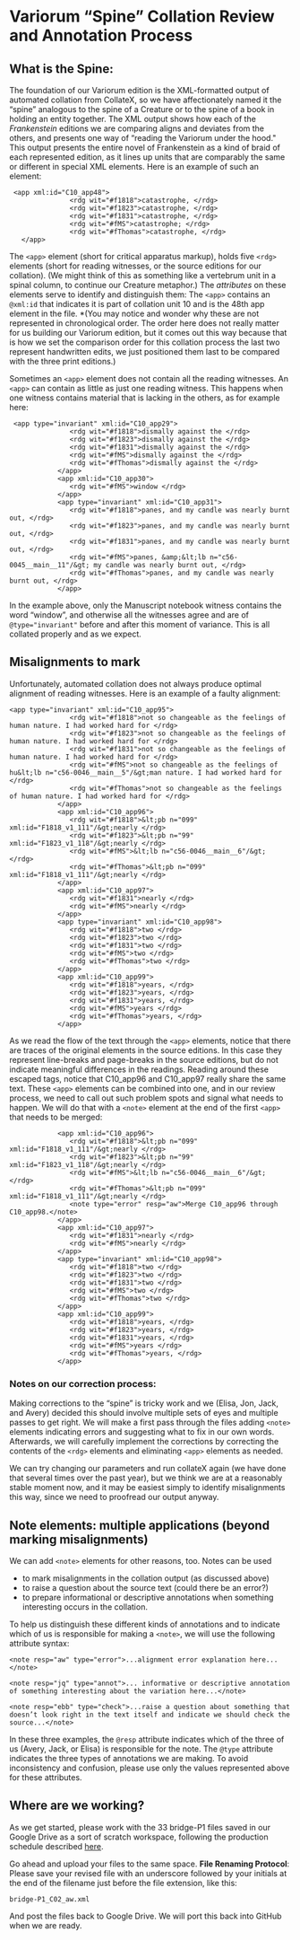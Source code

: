 # Variorum “Spine” Collation Review and Annotation Process

## What is the Spine: 
The foundation of our Variorum edition is the XML-formatted output of automated collation from CollateX, so we have affectionately named it the “spine” analogous to the spine of a Creature or to the spine of a book in holding an entity together. The XML output shows how each of the *Frankenstein* editions we are comparing aligns and deviates from the others, and presents one way of “reading the Variorum under the hood." This output presents the entire novel of Frankenstein as a kind of braid of each represented edition, as it lines up units that are comparably the same or different in special XML elements. Here is an example of such an element:

```
 <app xml:id="C10_app48">
               <rdg wit="#f1818">catastrophe, </rdg>
               <rdg wit="#f1823">catastrophe, </rdg>
               <rdg wit="#f1831">catastrophe, </rdg>
               <rdg wit="#fMS">catastrophe; </rdg>
               <rdg wit="#fThomas">catastrophe, </rdg>
   </app>

```

The `<app>` element (short for critical apparatus markup), holds five `<rdg>` elements (short for reading witnesses, or the source editions for our collation). (We might think of this as something like a vertebrum unit in a spinal column, to continue our Creature metaphor.) The *attributes* on these elements serve to identify and distinguish them: The `<app>` contains an `@xml:id` that indicates it is part of collation unit 10 and is the 48th app element in the file. *(You may notice and wonder why these are not represented in chronological order. The order here does not really matter for us building our Variorum edition, but it comes out this way because that is how we set the comparison order for this collation process the last two represent handwritten edits, we just positioned them last to be compared with the three print editions.)

Sometimes an `<app>` element does not contain all the reading witnesses. An `<app>` can contain as little as just one reading witness. This happens when one witness contains material that is lacking in the others, as for example here:

```
 <app type="invariant" xml:id="C10_app29">
               <rdg wit="#f1818">dismally against the </rdg>
               <rdg wit="#f1823">dismally against the </rdg>
               <rdg wit="#f1831">dismally against the </rdg>
               <rdg wit="#fMS">dismally against the </rdg>
               <rdg wit="#fThomas">dismally against the </rdg>
            </app>
            <app xml:id="C10_app30">
               <rdg wit="#fMS">window </rdg>
            </app>
            <app type="invariant" xml:id="C10_app31">
               <rdg wit="#f1818">panes, and my candle was nearly burnt out, </rdg>
               <rdg wit="#f1823">panes, and my candle was nearly burnt out, </rdg>
               <rdg wit="#f1831">panes, and my candle was nearly burnt out, </rdg>
               <rdg wit="#fMS">panes, &amp;&lt;lb n="c56-0045__main__11"/&gt; my candle was nearly burnt out, </rdg>
               <rdg wit="#fThomas">panes, and my candle was nearly burnt out, </rdg>
            </app>

```
In the example above, only the Manuscript notebook witness contains the word “window”, and otherwise all the witnesses agree and are of `@type="invariant"` before and after this moment of variance. This is all collated properly and as we expect.

## Misalignments to mark
Unfortunately, automated collation does not always produce optimal alignment of reading witnesses. Here is an example of a faulty alignment: 

```
<app type="invariant" xml:id="C10_app95">
               <rdg wit="#f1818">not so changeable as the feelings of human nature. I had worked hard for </rdg>
               <rdg wit="#f1823">not so changeable as the feelings of human nature. I had worked hard for </rdg>
               <rdg wit="#f1831">not so changeable as the feelings of human nature. I had worked hard for </rdg>
               <rdg wit="#fMS">not so changeable as the feelings of hu&lt;lb n="c56-0046__main__5"/&gt;man nature. I had worked hard for </rdg>
               <rdg wit="#fThomas">not so changeable as the feelings of human nature. I had worked hard for </rdg>
            </app>
            <app xml:id="C10_app96">
               <rdg wit="#f1818">&lt;pb n="099" xml:id="F1818_v1_111"/&gt;nearly </rdg>
               <rdg wit="#f1823">&lt;pb n="99" xml:id="F1823_v1_118"/&gt;nearly </rdg>
               <rdg wit="#fMS">&lt;lb n="c56-0046__main__6"/&gt; </rdg>
               <rdg wit="#fThomas">&lt;pb n="099" xml:id="F1818_v1_111"/&gt;nearly </rdg>
            </app>
            <app xml:id="C10_app97">
               <rdg wit="#f1831">nearly </rdg>
               <rdg wit="#fMS">nearly </rdg>
            </app>
            <app type="invariant" xml:id="C10_app98">
               <rdg wit="#f1818">two </rdg>
               <rdg wit="#f1823">two </rdg>
               <rdg wit="#f1831">two </rdg>
               <rdg wit="#fMS">two </rdg>
               <rdg wit="#fThomas">two </rdg>
            </app>
            <app xml:id="C10_app99">
               <rdg wit="#f1818">years, </rdg>
               <rdg wit="#f1823">years, </rdg>
               <rdg wit="#f1831">years, </rdg>
               <rdg wit="#fMS">years </rdg>
               <rdg wit="#fThomas">years, </rdg>
            </app>
```

As we read the flow of the text through the `<app>` elements, notice that there are traces of the original elements in the source editions. In this case they represent line-breaks and page-breaks in the source editions, but do not indicate meaningful differences in the readings. Reading around these escaped tags, notice that C10_app96 and C10_app97 really share the same text. These `<app>` elements can be combined into one, and in our review process, we need to call out such problem spots and signal what needs to happen. We will do that with a `<note>` element at the end of the first `<app>` that needs to be merged:

```
            <app xml:id="C10_app96">
               <rdg wit="#f1818">&lt;pb n="099" xml:id="F1818_v1_111"/&gt;nearly </rdg>
               <rdg wit="#f1823">&lt;pb n="99" xml:id="F1823_v1_118"/&gt;nearly </rdg>
               <rdg wit="#fMS">&lt;lb n="c56-0046__main__6"/&gt; </rdg>
               <rdg wit="#fThomas">&lt;pb n="099" xml:id="F1818_v1_111"/&gt;nearly </rdg>
               <note type="error" resp="aw">Merge C10_app96 through C10_app98.</note>
            </app>
            <app xml:id="C10_app97">
               <rdg wit="#f1831">nearly </rdg>
               <rdg wit="#fMS">nearly </rdg>
            </app>
            <app type="invariant" xml:id="C10_app98">
               <rdg wit="#f1818">two </rdg>
               <rdg wit="#f1823">two </rdg>
               <rdg wit="#f1831">two </rdg>
               <rdg wit="#fMS">two </rdg>
               <rdg wit="#fThomas">two </rdg>
            </app>
            <app xml:id="C10_app99">
               <rdg wit="#f1818">years, </rdg>
               <rdg wit="#f1823">years, </rdg>
               <rdg wit="#f1831">years, </rdg>
               <rdg wit="#fMS">years </rdg>
               <rdg wit="#fThomas">years, </rdg>
            </app>
```
### Notes on our correction process: 
Making corrections to the “spine” is tricky work and we (Elisa, Jon, Jack, and Avery) decided this should involve multiple sets of eyes and multiple passes to get right. We will make a first pass through the files adding `<note>` elements indicating errors and suggesting what to fix in our own words. Afterwards, we will carefully implement the corrections by correcting the contents of the `<rdg>` elements and eliminating `<app>` elements as needed.

We can try changing our parameters and run collateX again (we have done that several times over the past year), but we think we are at a reasonably stable moment now, and it may be easiest simply to identify misalignments this way, since we need to proofread our output anyway. 


## Note elements: multiple applications (beyond marking misalignments)
We can add `<note>` elements for other reasons, too. Notes can be used

* to mark misalignments in the collation output (as discussed above)
* to raise a question about the source text (could there be an error?)
* to prepare informational or descriptive annotations when something interesting occurs in the collation.

To help us distinguish these different kinds of annotations and to indicate which of us is responsible for making a `<note>`, we will use the following attribute syntax:

```
<note resp="aw" type="error">...alignment error explanation here...</note>

<note resp="jq" type="annot">... informative or descriptive annotation of something interesting about the variation here...</note>

<note resp="ebb" type="check">...raise a question about something that doesn’t look right in the text itself and indicate we should check the source...</note>

```
In these three examples, the `@resp` attribute indicates which of the three of us (Avery, Jack, or Elisa) is responsible for the note. The `@type` attribute indicates the three types of annotations we are making. To avoid inconsistency and confusion, please use only the values represented above for these attributes. 

## Where are we working?

As we get started, please work with the 33 bridge-P1 files saved in our Google Drive as a sort of scratch workspace, following the production schedule described [here](https://github.com/PghFrankenstein/Pittsburgh_Frankenstein/issues/59).

Go ahead and upload your files to the same space. **File Renaming Protocol**: Please save your revised file with an underscore followed by your initials at the end of the filename just before the file extension, like this: 

```
bridge-P1_C02_aw.xml
```

And post the files back to Google Drive. We will port this back into GitHub when we are ready. 
